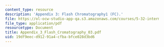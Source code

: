 ```yaml
---
content_type: resource
description: 'Appendix 3: Flash Chromatography1 (FC).'
file: https://ol-ocw-studio-app-qa.s3.amazonaws.com/courses/5-32-intermediate-chemical-experimentation-spring-2003/19df9eecd91291a4cfbabfce028d3bd6_Appendix_3_Flash_Cromatography_03.pdf
file_type: application/pdf
resourcetype: Document
title: Appendix_3_Flash_Cromatography_03.pdf
uid: 19df9eec-d912-91a4-cfba-bfce028d3bd6
---
```

